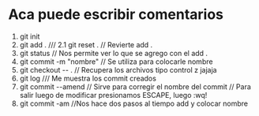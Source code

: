 # Aca puede escribir comentarios

1. git init
2. git add .   /// 2.1 git reset . // Revierte add .
3. git status  // Nos permite ver lo que se agrego con el add . 
4. git commit -m "nombre"  // Se utiliza para colocarle nombre 
5. git checkout -- . // Recupera los archivos tipo control z jajaja
6. git log  /// Me muestra los commit creados
7. git commit --amend  // Sirve para corregir el nombre del commit
                        // Para salir luego de modificar presionamos ESCAPE, luego :wq!
9. git commit -am  //Nos hace dos pasos al tiempo add y colocar nombre                        
